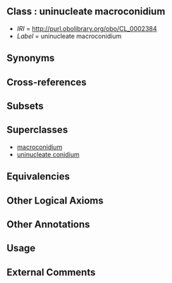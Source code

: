 
## Class : uninucleate macroconidium

 * *IRI* = http://purl.obolibrary.org/obo/CL_0002384
 * *Label* = uninucleate macroconidium

## Synonyms


## Cross-references


## Subsets


## Superclasses

 * [macroconidium](../../CL/06/CL_0000606.md)
 * [uninucleate conidium](../../CL/81/CL_0002381.md)

## Equivalencies


## Other Logical Axioms


## Other Annotations


## Usage


## External Comments


